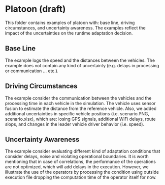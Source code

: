 # Platoon (draft)
This folder contains examples of platoon with: base line, driving circumstances, and uncertainty awareness. The examples reflect the impact of the uncertainties on the runtime adaptation decision.

Base Line
----------------------------------------------------------
The example logs the speed and the distances between the vehicles. The example does not contain any kind of uncertainty (e.g. delays in processing or communication ... etc.). 


Driving Circumstances
----------------------------------------------------------
The example consider the communication between the vehicles and the processing time in each vehicle in the simulation. The vehicle uses sensor fusion to estimate the distance from the reference vehicle. Also, we added additional uncertainties in specific vehicle positions (i.e. scenario.PNG, scenario.xlsx), which are: losing GPS signals, additional WiFi delays, route slops, and changes in the leader vehicle driver behavior (i.e. speed).  


Uncertainty Awareness 
----------------------------------------------------------
The example consider evaluating different kind of adaptation conditions that consider delays, noise and violating operational boundaries. It is worth mentioning that in case of correlations, the performance of the operations are not optimized, which will add delays in the execution. However, we illustrate the use of the operators by processing the condition using outside execution file dropping the computation time of the operator itself for now.
